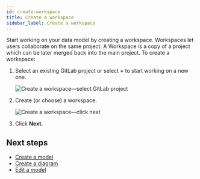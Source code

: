 ```yaml
---
id: create-workspace
title: Create a workspace
sidebar_label: Create a workspace
---
```


Start working on your data model by creating a workspace. Workspaces let users collaborate on the same project. A Workspace is a copy of a project which can be later merged back into the main project. To create a workspace:

1. Select an existing GitLab project or select **+** to start working on a new one.  

    ![Create a workspace—select GitLab project](../../assets/select-gitlab-project.jpg)

2. Create (or choose) a workspace.

    ![Create a workspace—click next](../../assets/create-workspace-click-next.jpg)

3. Click **Next.**

## Next steps

- [Create a model](create-model.md)
- [Create a diagram](create-diagram.md)
- [Edit a model](edit-model.md)
